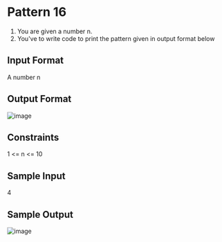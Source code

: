 # Pattern 16

1. You are given a number n.
2. You've to write code to print the pattern given in output format below
                                                       
## Input Format
A number n
## Output Format
![image](https://user-images.githubusercontent.com/46378797/122227686-bd584780-ced4-11eb-86a0-48a708ff1221.png)

## Constraints
1 <= n <= 10
## Sample Input
4
## Sample Output
![image](https://user-images.githubusercontent.com/46378797/122227686-bd584780-ced4-11eb-86a0-48a708ff1221.png)
